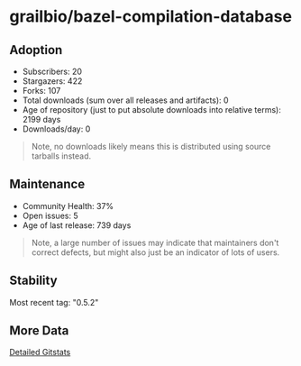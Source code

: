# grailbio/bazel-compilation-database

## Adoption

- Subscribers: 20
- Stargazers: 422
- Forks: 107
- Total downloads (sum over all releases and artifacts): 0
- Age of repository (just to put absolute downloads into relative terms): 2199 days
- Downloads/day: 0

> Note, no downloads likely means this is distributed using source tarballs instead.

## Maintenance

- Community Health: 37%
- Open issues: 5
- Age of last release: 739 days

> Note, a large number of issues may indicate that maintainers don't correct defects, but might also
> just be an indicator of lots of users.

## Stability

Most recent tag: "0.5.2"

## More Data

[Detailed Gitstats](/bazel-catalog/gitstats/grailbio/bazel-compilation-database)

